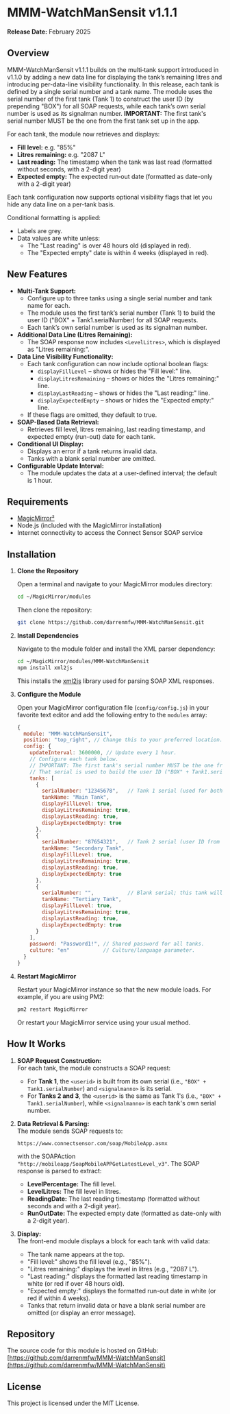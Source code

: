 # MMM-WatchManSensit v1.1.1

**Release Date:** February 2025

## Overview
MMM-WatchManSensit v1.1.1 builds on the multi‑tank support introduced in v1.1.0 by adding a new data line for displaying the tank’s remaining litres and introducing per-data-line visibility functionality. In this release, each tank is defined by a single serial number and a tank name. The module uses the serial number of the first tank (Tank 1) to construct the user ID (by prepending "BOX") for all SOAP requests, while each tank’s own serial number is used as its signalman number. **IMPORTANT:** The first tank's serial number MUST be the one from the first tank set up in the app.

For each tank, the module now retrieves and displays:
- **Fill level:** e.g. "85%"
- **Litres remaining:** e.g. "2087 L"
- **Last reading:** The timestamp when the tank was last read (formatted without seconds, with a 2-digit year)
- **Expected empty:** The expected run‑out date (formatted as date-only with a 2-digit year)

Each tank configuration now supports optional visibility flags that let you hide any data line on a per-tank basis.

Conditional formatting is applied:
- Labels are grey.
- Data values are white unless:
  - The "Last reading" is over 48 hours old (displayed in red).
  - The "Expected empty" date is within 4 weeks (displayed in red).

## New Features
- **Multi-Tank Support:**  
  - Configure up to three tanks using a single serial number and tank name for each.
  - The module uses the first tank’s serial number (Tank 1) to build the user ID ("BOX" + Tank1.serialNumber) for all SOAP requests.
  - Each tank’s own serial number is used as its signalman number.
- **Additional Data Line (Litres Remaining):**  
  - The SOAP response now includes `<LevelLitres>`, which is displayed as "Litres remaining:".
- **Data Line Visibility Functionality:**  
  - Each tank configuration can now include optional boolean flags:
    - `displayFillLevel` – shows or hides the "Fill level:" line.
    - `displayLitresRemaining` – shows or hides the "Litres remaining:" line.
    - `displayLastReading` – shows or hides the "Last reading:" line.
    - `displayExpectedEmpty` – shows or hides the "Expected empty:" line.
  - If these flags are omitted, they default to true.
- **SOAP-Based Data Retrieval:**  
  - Retrieves fill level, litres remaining, last reading timestamp, and expected empty (run-out) date for each tank.
- **Conditional UI Display:**  
  - Displays an error if a tank returns invalid data.
  - Tanks with a blank serial number are omitted.
- **Configurable Update Interval:**  
  - The module updates the data at a user-defined interval; the default is 1 hour.

## Requirements
- [MagicMirror²](https://magicmirror.builders/)
- Node.js (included with the MagicMirror installation)
- Internet connectivity to access the Connect Sensor SOAP service

## Installation

1. **Clone the Repository**

   Open a terminal and navigate to your MagicMirror modules directory:
   ```bash
   cd ~/MagicMirror/modules
   ```
   Then clone the repository:
   ```bash
   git clone https://github.com/darrenmfw/MMM-WatchManSensit.git
   ```

2. **Install Dependencies**

   Navigate to the module folder and install the XML parser dependency:
   ```bash
   cd ~/MagicMirror/modules/MMM-WatchManSensit
   npm install xml2js
   ```
   This installs the [xml2js](https://www.npmjs.com/package/xml2js) library used for parsing SOAP XML responses.

3. **Configure the Module**

   Open your MagicMirror configuration file (`config/config.js`) in your favorite text editor and add the following entry to the `modules` array:

   ```js
   {
     module: "MMM-WatchManSensit",
     position: "top_right", // Change this to your preferred location.
     config: {
       updateInterval: 3600000, // Update every 1 hour.
       // Configure each tank below.
       // IMPORTANT: The first tank's serial number MUST be the one from the first tank set up in the app.
       // That serial is used to build the user ID ("BOX" + Tank1.serialNumber) for all SOAP requests.
       tanks: [
         {
           serialNumber: "12345678",   // Tank 1 serial (used for both user ID and signalman for Tank 1)
           tankName: "Main Tank",
           displayFillLevel: true,
           displayLitresRemaining: true,
           displayLastReading: true,
           displayExpectedEmpty: true
         },
         {
           serialNumber: "87654321",   // Tank 2 serial (user ID from Tank 1 is used for this tank)
           tankName: "Secondary Tank",
           displayFillLevel: true,
           displayLitresRemaining: true,
           displayLastReading: true,
           displayExpectedEmpty: true
         },
         {
           serialNumber: "",           // Blank serial; this tank will be omitted.
           tankName: "Tertiary Tank",
           displayFillLevel: true,
           displayLitresRemaining: true,
           displayLastReading: true,
           displayExpectedEmpty: true
         }
       ],
       password: "Password1!", // Shared password for all tanks.
       culture: "en"           // Culture/language parameter.
     }
   }
   ```

4. **Restart MagicMirror**

   Restart your MagicMirror instance so that the new module loads. For example, if you are using PM2:
   ```bash
   pm2 restart MagicMirror
   ```
   Or restart your MagicMirror service using your usual method.

## How It Works

1. **SOAP Request Construction:**  
   For each tank, the module constructs a SOAP request:
   - For **Tank 1**, the `<userid>` is built from its own serial (i.e., `"BOX" + Tank1.serialNumber`) and `<signalmanno>` is its serial.
   - For **Tanks 2 and 3**, the `<userid>` is the same as Tank 1's (i.e., `"BOX" + Tank1.serialNumber`), while `<signalmanno>` is each tank's own serial number.
   
2. **Data Retrieval & Parsing:**  
   The module sends SOAP requests to:
   ```
   https://www.connectsensor.com/soap/MobileApp.asmx
   ```
   with the SOAPAction `"http://mobileapp/SoapMobileAPPGetLatestLevel_v3"`. The SOAP response is parsed to extract:
   - **LevelPercentage:** The fill level.
   - **LevelLitres:** The fill level in litres.
   - **ReadingDate:** The last reading timestamp (formatted without seconds and with a 2-digit year).
   - **RunOutDate:** The expected empty date (formatted as date-only with a 2-digit year).
   
3. **Display:**  
   The front-end module displays a block for each tank with valid data:
   - The tank name appears at the top.
   - "Fill level:" shows the fill level (e.g., "85%").
   - "Litres remaining:" displays the level in litres (e.g., "2087 L").
   - "Last reading:" displays the formatted last reading timestamp in white (or red if over 48 hours old).
   - "Expected empty:" displays the formatted run-out date in white (or red if within 4 weeks).
   - Tanks that return invalid data or have a blank serial number are omitted (or display an error message).

## Repository

The source code for this module is hosted on GitHub:  
[https://github.com/darrenmfw/MMM-WatchManSensit](https://github.com/darrenmfw/MMM-WatchManSensit)

## License

This project is licensed under the MIT License.
